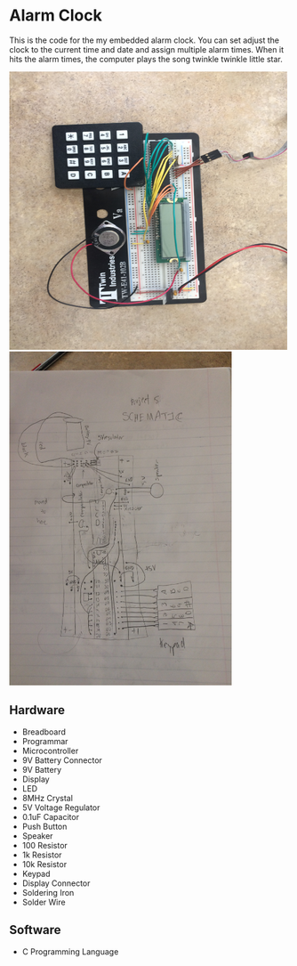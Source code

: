 # Alarm Clock
This is the code for the my embedded alarm clock. You can set adjust the clock to the current time and date and assign multiple alarm times. When it hits the alarm times, the computer plays the song twinkle twinkle little star.


<img src="Picture.jpeg" width="500" height="500">
<img src="Schematic.jpeg" width="400" height="600">


## Hardware
- Breadboard
- Programmar
- Microcontroller
- 9V Battery Connector
- 9V Battery
- Display
- LED
- 8MHz Crystal
- 5V Voltage Regulator
- 0.1uF Capacitor
- Push Button
- Speaker
- 100 Resistor
- 1k Resistor
- 10k Resistor
- Keypad
- Display Connector
- Soldering Iron
- Solder Wire

## Software
- C Programming Language

